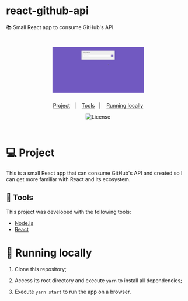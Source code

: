 # react-github-api

📚 Small React app to consume GitHub's API.

<h1 align="center">
    <img alt="react-github-api" title="react-github-api" src=".github/app.gif" width="250px" />
</h1>

<p align="center">
  <a href="#💻-project">Project</a>&nbsp;&nbsp;&nbsp;|&nbsp;&nbsp;&nbsp;
  <a href="#🔧-tools">Tools</a>&nbsp;&nbsp;&nbsp;|&nbsp;&nbsp;&nbsp;
  <a href="#🏡-running-locally">Running locally</a>
</p>

<p align="center">
  <img alt="License" src="https://img.shields.io/badge/license-Unlicense-orange">
</p>
<br>

# 💻 Project

This is a small React app that can consume GitHub's API and created so I can get more familiar with React and its ecosystem.

## 🔧 Tools

This project was developed with the following tools:

- [Node.js](https://nodejs.org/en/)
- [React](https://reactjs.org/)

# 🏡 Running locally

1. Clone this repository;

2. Access its root directory and execute `yarn` to install all dependencies;

3. Execute `yarn start` to run the app on a browser.

